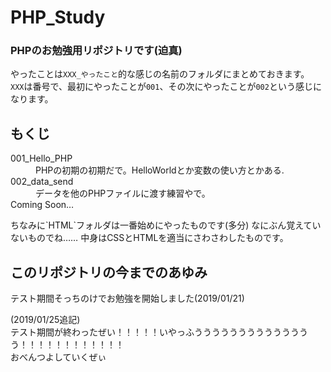 # PHP_Study
### PHPのお勉強用リポジトリです(迫真)  
やったことは`XXX_やったこと`的な感じの名前のフォルダにまとめておきます。  
`XXX`は番号で、最初にやったことが`001`、その次にやったことが`002`という感じになります。

## もくじ
<dl>
  <dt>001_Hello_PHP</dt>
  <dd>PHPの初期の初期だで。HelloWorldとか変数の使い方とかある.</dd>
  <dt>002_data_send</dt>
  <dd>データを他のPHPファイルに渡す練習やで。</dd>
  
  <dt>Coming Soon…</dt>
</dl>  
ちなみに`HTML`フォルダは一番始めにやったものです(多分)  
なにぶん覚えていないものでね…… 中身はCSSとHTMLを適当にさわさわしたものです。





## このリポジトリの今までのあゆみ
テスト期間そっちのけでお勉強を開始しました(2019/01/21)

(2019/01/25追記)  
テスト期間が終わったぜい！！！！！いやっふうううううううううううううう！！！！！！！！！！！！  
おべんつよしていくぜぃ
